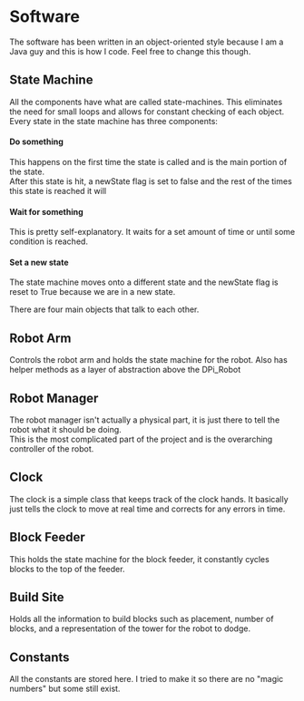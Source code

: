 # Software

The software has been written in an object-oriented style because I am a Java guy
and this is how I code. Feel free to change this though.  

## State Machine
All the components have what are called state-machines. This eliminates the need for small loops and allows
for constant checking of each object. Every state in the state machine has three components:  

#### Do something  
This happens on the first time the state is called and is the main portion of the state.  
After this state is hit, a newState flag is set to false and the rest of the times this state is reached
it will

#### Wait for something
This is pretty self-explanatory. It waits for a set amount of time or until some condition is reached.

#### Set a new state
The state machine moves onto a different state and the newState flag is reset to True because 
we are in a new state.

There are four main objects that talk to each other.

## Robot Arm
Controls the robot arm and holds the state machine for the robot.
Also has helper methods as a layer of abstraction above the DPi_Robot

## Robot Manager
The robot manager isn't actually a physical part, it is just there to tell the robot what it should be doing.  
This is the most complicated part of the project and is the overarching controller of the robot.

## Clock
The clock is a simple class that keeps track of the clock hands. It basically just tells the clock to move at real time and
corrects for any errors in time.

## Block Feeder
This holds the state machine for the block feeder, it constantly cycles blocks to the top of the feeder.

## Build Site
Holds all the information to build blocks such as placement, number of blocks, and a representation of the tower for the robot to dodge.

## Constants
All the constants are stored here. I tried to make it so there are no "magic numbers" but some still exist.